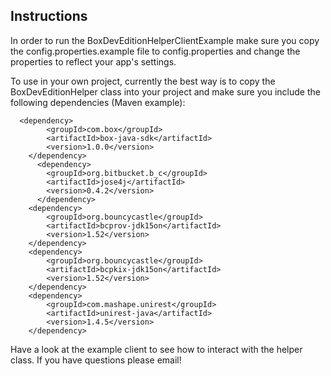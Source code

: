 ## Instructions
In order to run the BoxDevEditionHelperClientExample make sure you copy the config.properties.example file to config.properties and change the properties to reflect your app's settings.

To use in your own project, currently the best way is to copy the BoxDevEditionHelper class into your project and make sure you include the following dependencies (Maven example):

```maven
  <dependency>
	    <groupId>com.box</groupId>
	    <artifactId>box-java-sdk</artifactId>
	    <version>1.0.0</version>
	</dependency>
	  <dependency>
	    <groupId>org.bitbucket.b_c</groupId>
	    <artifactId>jose4j</artifactId>
	    <version>0.4.2</version>
	  </dependency>
	<dependency>
		<groupId>org.bouncycastle</groupId>
		<artifactId>bcprov-jdk15on</artifactId>
		<version>1.52</version>
	</dependency>
	<dependency>
		<groupId>org.bouncycastle</groupId>
		<artifactId>bcpkix-jdk15on</artifactId>
		<version>1.52</version>
	</dependency>
	<dependency>
	    <groupId>com.mashape.unirest</groupId>
	    <artifactId>unirest-java</artifactId>
	    <version>1.4.5</version>
	</dependency>
```

Have a look at the example client to see how to interact with the helper class.  If you have questions please email!

